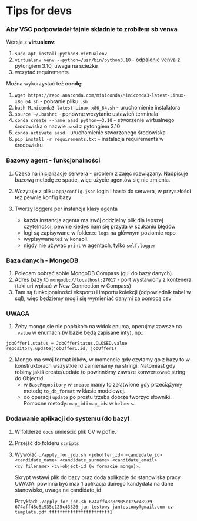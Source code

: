 # Tips for devs

### Aby VSC podpowiadał fajnie składnie to zrobiłem sb venva

Wersja z **virtualenv**:
1. `sudo apt install python3-virtualenv`
2. `virtualenv venv --python=/usr/bin/python3.10` - odpalenie venva z pytongiem 3.10, uwaga na ścieżke
3. wczytać requirements

Można wykorzystać też **condę**:
1. `wget https://repo.anaconda.com/miniconda/Miniconda3-latest-Linux-x86_64.sh` - pobranie pliku `.sh`
2. `bash Miniconda3-latest-Linux-x86_64.sh` - uruchomienie instalatora
3. `source ~/.bashrc` - ponowne wczytanie ustawień terminala
4. `conda create --name aasd python==3.10` - stworzenie wirtualnego środowiska o nazwie `aasd` z pytongiem 3.10
5. `conda activate aasd` - uruchomienie stworzonego środowiska
6. `pip install -r requirements.txt` - instalacja requirements w środowisku

### Bazowy agent - funkcjonalności

1. Czeka na inicjalizacje serwera - problem z zajęć rozwiązany. Nadpisuje bazową metodę ze spade, więc użycie agentów się nie zmienia.
2. Wczytuje z pliku `app/config.json` login i hasło do serwera, w przyszłości też pewnie konfig bazy
3. Tworzy loggera per instancja klasy agenta

   - każda instancja agenta ma swój oddzielny plik dla lepszej czytelności, pewnie kiedyś nam się przyda w szukaniu błędów
   - logi są zapisywane w folderze `logs` na głównym poziomie repo
   - wypisywane też w konsoli.
   - nigdy nie używać `print` w agentach, tylko `self.logger`

### Baza danych - MongoDB

1. Polecam pobrać sobie MongoDB Compass (gui do bazy danych).
2. Adres bazy to `mongodb://localhost:27017` - port wystawiony z kontenera (taki uri wpisać w New Connection w Compass)
3. Tam są funkcjonalności eksportu i importu kolekcji (odpowiednik tabel w sql), więc będziemy mogli się wymieniać danymi za pomocą csv

### UWAGA

1. Żeby mongo sie nie popłakało na widok enuma, operujmy zawsze na `.value` w enumach (w bazie będą zapisane inty), np.:

```
jobOffer1.status = JobOfferStatus.CLOSED.value
repository.update(jobOffer1.id, jobOffer1)
```

2. Mongo ma swój format idków, w momencie gdy czytamy go z bazy to w konstruktorach wszystkie id zamieniamy na stringi. Natomiast gdy robimy jakiś create/update to powinniśmy zawsze konwertować string do ObjectId.
   - w `BaseRepository` w `create` mamy to załatwione gdy przeciążymy metodę `to_db_format` w klasie modelowej.
   - do operacji `update` po prostu trzeba dobrze tworzyć słowniki. Pomocne metody: `map_id` i `map_ids` w `helpers`.

### Dodawanie aplikacji do systemu (do bazy)

1. W folderze `docs` umieścić plik CV w pdfie.
2. Przejść do folderu `scripts`
3. Wywołać `./apply_for_job.sh <joboffer_id> <candidate_id> <candidate_name> <candidate_surname> <candidate_email> <cv_filename> <cv-object-id (w formacie mongo)>`.

   Skrypt wstawi plik do bazy oraz doda aplikacje do stanowiska pracy. UWAGA: powinna być max 1 aplikacja danego kandydata na dane stanowisko, uwaga na candidate_id

   Przykład: `./apply_for_job.sh 674aff48c8c935e125c43939 674aff48c8c935e125c43326 jan testowy jantestowy@gmail.com cv-template.pdf fffffffffffffffffffffff1`
